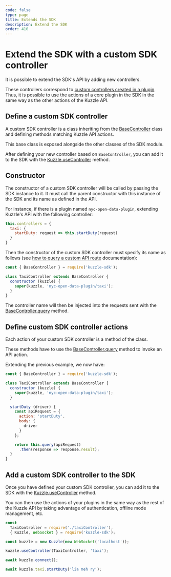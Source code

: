 ```yaml
---
code: false
type: page
title: Extends the SDK
description: Extend the SDK
order: 410
---
```


# Extend the SDK with a custom SDK controller

<SinceBadge version="6.1.1"/>

It is possible to extend the SDK's API by adding new controllers.

These controllers correspond to [custom controllers created in a plugin](/core/1/plugins/guides/controllers). Thus, it is possible to use the actions of a core plugin in the SDK in the same way as the other actions of the Kuzzle API.

## Define a custom SDK controller

A custom SDK controller is a class inheriting from the [BaseController](/sdk/js/6/core-classes/base-controller) class and defining methods matching Kuzzle API actions.

This base class is exposed alongside the other classes of the SDK module.

After defining your new controller based on `BaseController`, you can add it to the SDK with the [Kuzzle.useController](/sdk/js/6/core-classes/kuzzle/use-controller) method.

## Constructor

The constructor of a custom SDK controller will be called by passing the SDK instance to it. It must call the parent constructor with this instance of the SDK and its name as defined in the API.

For instance, if there is a plugin named `nyc-open-data-plugin`, extending Kuzzle's API with the following controller:

```js
this.controllers = {
  taxi: {
    startDuty: request => this.startDuty(request)
  }
}
```

Then the constructor of the custom SDK controller must specify its name as follows (see [how to query a custom API route](/core/1/plugins/guides/controllers#querying-plugins-controllers) documentation):

```js
const { BaseController } = require('kuzzle-sdk');

class TaxiController extends BaseController {
  constructor (kuzzle) {
    super(kuzzle, 'nyc-open-data-plugin/taxi');
  }
}
```

The controller name will then be injected into the requests sent with the [BaseController.query](/sdk/js/6/core-classes/base-controller/query) method.

## Define custom SDK controller actions

Each action of your custom SDK controller is a method of the class.

These methods have to use the [BaseController.query](/sdk/js/6/core-classes/base-controller/query) method to invoke an API action.

Extending the previous example, we now have:

```js
const { BaseController } = require('kuzzle-sdk');

class TaxiController extends BaseController {
  constructor (kuzzle) {
    super(kuzzle, 'nyc-open-data-plugin/taxi');
  }

  startDuty (driver) {
    const apiRequest = {
      action: 'startDuty',
      body: {
        driver
      }
    };

    return this.query(apiRequest)
      .then(response => response.result);
  }
}
```

## Add a custom SDK controller to the SDK

Once you have defined your custom SDK controller, you can add it to the SDK with the [Kuzzle.useController](/sdk/js/6/core-classes/kuzzle/use-controller) method.


You can then use the actions of your plugins in the same way as the rest of the Kuzzle API by taking advantage of authentication, offline mode management, etc.

```js
const
  TaxiController = require('./taxiController'),
  { Kuzzle, WebSocket } = require('kuzzle-sdk');

const kuzzle = new Kuzzle(new WebSocket('localhost'));

kuzzle.useController(TaxiController, 'taxi');

await kuzzle.connect();

await kuzzle.taxi.startDuty('lia meh ry');
```
